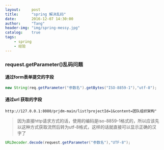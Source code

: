 ```yaml
---
layout:     post
title:      "spring 解决乱码"
date:       2016-12-07 14:30:00
author:     "Tang"
header-img: "img/spring-messy.jpg"
catalog:    true
tags:
    - spring
    - 经验
---
```


### request.getParameter()乱码问题

#### 通过form表单提交的字段

```java
new String(req.getParameter("参数名").getBytes("ISO-8859-1"),"utf-8");
```

#### 通过url 获取的字段

`http://127.0.0.1:8080/prjdm-main/list?projectId=1&content=团队组织架构"`

> 因为直接http请求方式的话，使用的编码是iso-8859-1格式的，所以应该先以这种方式获取流然后转为utf-8格式，这样的话就直接可以显示正确的汉字了

```java
URLDecoder.decode(request.getParameter("参数名"),"UTF-8");
```